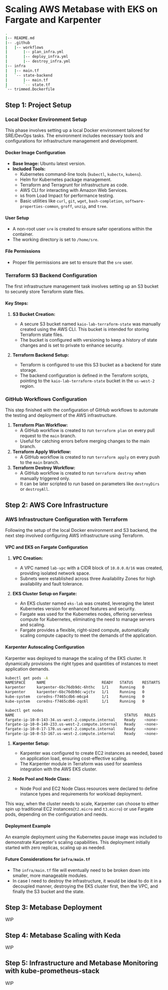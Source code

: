 # Scaling AWS Metabase with EKS on Fargate and Karpenter

```bash
.
|-- README.md
|-- .github
|   |-- workflows
|       |-- plan_infra.yml
|       |-- deploy_infra.yml
|       |-- destroy_infra.yml
|-- infra
|   |-- main.tf
|   `-- state-backend
|       |-- main.tf
|       `-- state.tf
`-- trimmed.Dockerfile
```

## Step 1: Project Setup

### Local Docker Environment Setup

This phase involves setting up a local Docker environment tailored for SRE/DevOps tasks. The environment includes necessary tools and configurations for infrastructure management and development.

#### Docker Image Configuration

- **Base Image:** Ubuntu latest version.
- **Included Tools:**
  - Kubernetes command-line tools (`kubectl`, `kubectx`, `kubens`).
  - Helm for Kubernetes package management.
  - Terraform and Terragrunt for infrastructure as code.
  - AWS CLI for interacting with Amazon Web Services.
  - `k6` from Load Impact for performance testing.
  - Basic utilities like `curl`, `git`, `wget`, `bash-completion`, `software-properties-common`, `groff`, `unzip`, and `tree`.

#### User Setup

- A non-root user `sre` is created to ensure safer operations within the container.
- The working directory is set to `/home/sre`.

#### File Permissions

- Proper file permissions are set to ensure that the `sre` user.

### Terraform S3 Backend Configuration

The first infrastructure management task involves setting up an S3 bucket to securely store Terraform state files.

#### Key Steps:

1. **S3 Bucket Creation:** 
   - A secure S3 bucket named `kaio-lab-terraform-state` was manually created using the AWS CLI. This bucket is intended for storing Terraform state files.
   - The bucket is configured with versioning to keep a history of state changes and is set to private to enhance security.

2. **Terraform Backend Setup:**
   - Terraform is configured to use this S3 bucket as a backend for state storage.
   - The backend configuration is defined in the Terraform scripts, pointing to the `kaio-lab-terraform-state` bucket in the `us-west-2` region.

### GitHub Workflows Configuration

This step finished with the configuration of GitHub workflows to automate the testing and deployment of the AWS infrastructure.

1. **Terraform Plan Workflow:**
   - A GitHub workflow is created to run `terraform plan` on every pull request to the `main` branch.
   - Useful for catching errors before merging changes to the main branch.
2. **Terraform Apply Workflow:**
   - A GitHub workflow is created to run `terraform apply` on every push to the `main` branch.
3. **Terraform Destroy Workflow:**
   - A GitHub workflow is created to run `terraform destroy` when manually triggered only.
   - It can be later scripted to run based on parameters like `destroyDirs` or `destroyAll`.

## Step 2: AWS Core Infrastructure

### AWS Infrastructure Configuration with Terraform

Following the setup of the local Docker environment and S3 backend, the next step involved configuring AWS infrastructure using Terraform.

#### VPC and EKS on Fargate Configuration

1. **VPC Creation:** 
   - A VPC named `lab-vpc` with a CIDR block of `10.0.0.0/16` was created, providing isolated network space.
   - Subnets were established across three Availability Zones for high availability and fault tolerance.

2. **EKS Cluster Setup on Fargate:**
   - An EKS cluster named `eks-lab` was created, leveraging the latest Kubernetes version for enhanced features and security.
   - Fargate was used for the Kubernetes nodes, offering serverless compute for Kubernetes, eliminating the need to manage servers and scaling.
   - Fargate provides a flexible, right-sized compute, automatically scaling compute capacity to meet the demands of the application.

#### Karpenter Autoscaling Configuration

Karpenter was deployed to manage the scaling of the EKS cluster. It dynamically provisions the right types and quantities of instances to meet application demands.

   ```bash
   kubectl get pods -A
   NAMESPACE     NAME                         READY   STATUS    RESTARTS   AGE
   karpenter     karpenter-6bc76db9dc-6hthc   1/1     Running   0          3h27m
   karpenter     karpenter-6bc76db9dc-wjctv   1/1     Running   0          3h27m
   kube-system   coredns-f7465cdb6-m6cp4      1/1     Running   0          3h23m
   kube-system   coredns-f7465cdb6-zqc6l      1/1     Running   0          3h23m
   ```

   ```bash
   kubectl get nodes
   NAME                                                 STATUS   ROLES    AGE     VERSION
   fargate-ip-10-0-143-34.us-west-2.compute.internal    Ready    <none>   3h22m   v1.28.3-eks-4f4795d
   fargate-ip-10-0-149-233.us-west-2.compute.internal   Ready    <none>   3h22m   v1.28.3-eks-4f4795d
   fargate-ip-10-0-17-170.us-west-2.compute.internal    Ready    <none>   3h26m   v1.28.3-eks-4f4795d
   fargate-ip-10-0-53-167.us-west-2.compute.internal    Ready    <none>   3h26m   v1.28.3-eks-4f4795d
   ```

1. **Karpenter Setup:**
   - Karpenter was configured to create EC2 instances as needed, based on application load, ensuring cost-effective scaling.
   - The Karpenter module in Terraform was used for seamless integration with the AWS EKS cluster.

2. **Node Pool and Node Class:**
   - Node Pool and EC2 Node Class resources were declared to define instance types and requirements for workload deployment.

This way, when the cluster needs to scale, Karpenter can choose to either spin up traditional EC2 instances(`t2.micro` and `t3.micro`) or use Fargate pods, depending on the configuration and needs.

#### Deployment Example

An example deployment using the Kubernetes pause image was included to demonstrate Karpenter's scaling capabilities. This deployment initially started with zero replicas, scaling up as needed.

#### Future Considerations for `infra/main.tf`

- The `infra/main.tf` file will eventually need to be broken down into smaller, more manageable modules.
- In case I need  to destroy the infrastructure, it would be ideal to do it in a decoupled manner, destroying the EKS cluster first, then the VPC, and finally the S3 bucket and the state.

## Step 3: Metabase Deployment

WIP

## Step 4: Metabase Scaling with Keda

WIP

## Step 5: Infrastructure and Metabase Monitoring with kube-prometheus-stack

WIP
